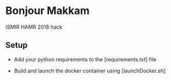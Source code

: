 # Bonjour Makkam

ISMIR HAMR 2018 hack

## Setup

* Add your python requirements to the [requirements.txt] file

* Build and launch the docker container using [launchDocker.sh]